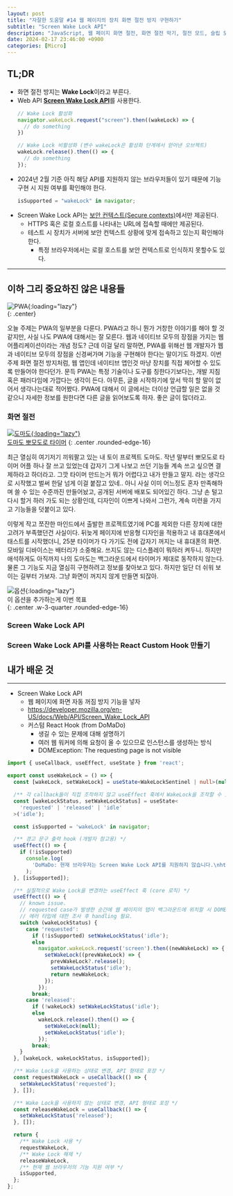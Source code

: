 ```yaml
---
layout: post
title: "자잘한 도움말 #14 웹 페이지의 장치 화면 절전 방지 구현하기"
subtitle: "Screen Wake Lock API"
description: "JavaScript, 웹 페이지 화면 절전, 화면 절전 막기, 절전 모드, 슬립 모드, 슬립 모드 진입 방지, Wake Lock, wakeLock, Screen Wake Lock API, 기기를 켜진 상태로 유지, 화면 자동 꺼짐 방지, PWA, PWA 화면 절전, PWA 슬립 모드, 프로그레시브 웹 앱, 프로그레시브 웹 어플리케이션, 프로그레시브 웹 애플리케이션, Progressive Web Application"
date: 2024-02-17 23:46:00 +0900
categories: [Micro]
---
```


## TL;DR

- 화면 절전 방지는 **Wake Lock**이라고 부른다.
- Web API [**Screen Wake Lock API**](https://developer.mozilla.org/en-US/docs/Web/API/Screen_Wake_Lock_API)를 사용한다.
  ```javascript
  // Wake Lock 활성화
  navigator.wakeLock.request("screen").then((wakeLock) => {
    // do something
  })

  // Wake Lock 비활성화 (변수 wakeLock은 활성화 단계에서 얻어낸 오브젝트)
  wakeLock.release().then(() => {
    // do something
  });
  ```
- 2024년 2월 기준 아직 해당 API를 지원하지 않는 브라우저들이 있기 때문에 기능 구현 시 지원 여부를 확인해야 한다.
  ```javascript
  isSupported = "wakeLock" in navigator;
  ```
- Screen Wake Lock API는 [보안 컨텍스트(Secure contexts)](https://developer.mozilla.org/en-US/docs/Web/Security/Secure_Contexts)에서만 제공된다.
  - HTTPS 혹은 로컬 호스트를 나타내는 URL에 접속할 때에만 제공된다.
  - 테스트 시 장치가 서버에 보안 컨텍스트 상황에 맞게 접속하고 있는지 확인해야 한다.
    - 특정 브라우저에서는 로컬 호스트를 보안 컨텍스트로 인식하지 못할수도 있다.

---

## 이하 그리 중요하진 않은 내용들

![PWA](https://i.postimg.cc/bwJN0nqD/image.png){:loading="lazy"}  
{: .center}

오늘 주제는 PWA의 일부분을 다룬다. PWA라고 하니 뭔가 거창한 이야기를 해야 할 것 같지만, 사실 나도 PWA에 대해서는 잘 모른다. 웹과 네이티브 모두의 장점을 가지는 웹 어플리케이션이라는 개념 정도? 근데 이걸 달리 말하면, PWA를 위해선 웹 개발자가 웹과 네이티브 모두의 장점을 신경써가며 기능을 구현해야 한다는 말이기도 하겠지. 이번 주제 화면 절전 방지처럼, 웹 앱인데 네이티브 앱인것 마냥 장치를 직접 제어할 수 있도록 만들어야 한다던가. 문득 PWA는 특정 기술이나 도구를 칭한다기보다는, 개발 지침 혹은 패러다임에 가깝다는 생각이 든다. 아무튼, 글을 시작하기에 앞서 딱히 할 말이 없어서 생각나는대로 적어봤다. PWA에 대해서 이 글에서는 더이상 언급할 일은 없을 것 같으니 자세한 정보를 원한다면 다른 글을 읽어보도록 하자. 좋은 글이 많더라고.

### 화면 절전

[![도마도](https://raw.githubusercontent.com/anteater333/domado/main/docs/screen.png){:loading="lazy"}  
도마도 뽀모도로 타이머](https://domado.vercel.app/)
{: .center .rounded-edge-16}

최근 열심히 여기저기 끼워팔고 있는 내 토이 프로젝트 도마도. 작년 말부터 뽀모도로 타이머 어플 하나 잘 쓰고 있었는데 갑자기 그게 나보고 쓰던 기능들 계속 쓰고 싶으면 결제하라고 하더라고. 그깟 타이머 만드는거 뭐가 어렵다고 내가 만들고 말지. 라는 생각으로 시작했고 벌써 한달 넘게 이걸 붙잡고 있네.. 아니 사실 이미 어느정도 혼자 만족해하며 쓸 수 있는 수준까진 만들어놨고, 공개된 서버에 배포도 되어있긴 하다. 그냥 손 털고 다시 할거 하러 가도 되는 상황인데, 디자인이 이쁘게 나와서 그런가, 계속 미련을 가지고 기능들을 덧붙이고 있다.

이렇게 작고 쪼잔한 마인드에서 출발한 프로젝트였기에 PC를 제외한 다른 장치에 대한 고려가 부족했던건 사실이다. 뒤늦게 페이지에 반응형 디자인을 적용하고 내 휴대폰에서 태스트를 시작했더니, 25분 타이머가 다 가기도 전에 갑자기 꺼지는 내 휴대폰의 화면. 모바일 디바이스는 배터리가 소중해요. 쓰지도 않는 디스플레이 뭐하러 켜두니. 하지만 애석하게도 아직까지 나의 도마도는 백그라운드에서 타이머가 제대로 동작하지 않는다. 물론 그 기능도 지금 열심히 구현하려고 정보를 찾아보고 있다. 하지만 일단 더 쉬워 보이는 길부터 가보자. 그냥 화면이 꺼지지 않게 만들면 되잖아.

![옵션](https://i.postimg.cc/NFJWkTwB/image.png){:loading="lazy"}  
이 옵션을 추가하는게 이번 목표  
{: .center .w-3-quarter .rounded-edge-16}

### Screen Wake Lock API

### Screen Wake Lock API를 사용하는 React Custom Hook 만들기

## 내가 배운 것

---

- Screen Wake Lock API
  - 웹 페이지에 화면 자동 꺼짐 방지 기능을 넣자
  - https://developer.mozilla.org/en-US/docs/Web/API/Screen_Wake_Lock_API
  - 커스텀 React Hook (from DoMaDo)
    - 생길 수 있는 문제에 대해 설명하기
    - 여러 웹 워커에 의해 요청이 올 수 있으므로 인스턴스를 생성하는 방식
    - DOMException: The requesting page is not visible


```typescript
import { useCallback, useEffect, useState } from 'react';

export const useWakeLock = () => {
  const [wakeLock, setWakeLock] = useState<WakeLockSentinel | null>(null);

  /** 각 callback들이 직접 조작하지 않고 useEffect 훅에서 WakeLock을 조작할 수 있도록 별도 상태 선언 */
  const [wakeLockStatus, setWakeLockStatus] = useState<
    'requested' | 'released' | 'idle'
  >('idle');

  const isSupported = 'wakeLock' in navigator;

  /** 경고 문구 출력 hook (개발자 참고용) */
  useEffect(() => {
    if (!isSupported)
      console.log(
        'DoMaDo: 현재 브라우저는 Screen Wake Lock API를 지원하지 않습니다.\nhttps://developer.mozilla.org/en-US/docs/Web/API/Screen_Wake_Lock_API',
      );
  }, [isSupported]);

  /** 실질적으로 Wake Lock을 변경하는 useEffect 훅 (core 로직) */
  useEffect(() => {
    // known issue.
    // requested case가 발생한 순간에 웹 페이지의 탭이 백그라운드에 위치할 시 DOMException을 발생시킴.
    // 에러 타입에 대한 조사 후 handling 필요.
    switch (wakeLockStatus) {
      case 'requested':
        if (!isSupported) setWakeLockStatus('idle');
        else
          navigator.wakeLock.request('screen').then((newWakeLock) => {
            setWakeLock((prevWakeLock) => {
              prevWakeLock?.release();
              setWakeLockStatus('idle');
              return newWakeLock;
            });
          });
        break;
      case 'released':
        if (!wakeLock) setWakeLockStatus('idle');
        else
          wakeLock.release().then(() => {
            setWakeLock(null);
            setWakeLockStatus('idle');
          });
        break;
    }
  }, [wakeLock, wakeLockStatus, isSupported]);

  /** Wake Lock을 사용하는 상태로 변경, API 형태로 포장 */
  const requestWakeLock = useCallback(() => {
    setWakeLockStatus('requested');
  }, []);

  /** Wake Lock을 사용하지 않는 상태로 변경, API 형태로 포장 */
  const releaseWakeLock = useCallback(() => {
    setWakeLockStatus('released');
  }, []);

  return {
    /** Wake Lock 사용 */
    requestWakeLock,
    /** Wake Lock 해제 */
    releaseWakeLock,
    /** 현재 웹 브라우저의 기능 지원 여부 */
    isSupported,
  };
};
```